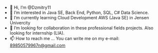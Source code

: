 - 👋 Hi, I’m @Dzmitry11
- 👀 I’m interested in Java SE, Back End, Python, SQL, C# Data Science.
- 🌱 I’m currently learning Cloud Development AWS (Java SE) in Jensen Univercity
- 💞️ I’m looking for collaboration in these professional fields projects. Also looking for internship (LIA).
- 📫 How to reach me ... You can write me on my e-mail: 89850579967n@gmail.com

<!---
Dzmitry11/Dzmitry11 is a ✨ special ✨ repository because its `README.md` (this file) appears on your GitHub profile.
You can click the Preview link to take a look at your changes.
--->

